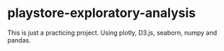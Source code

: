 # playstore-exploratory-analysis
This is just a practicing project. Using plotly, D3.js, seaborn, numpy and pandas.
